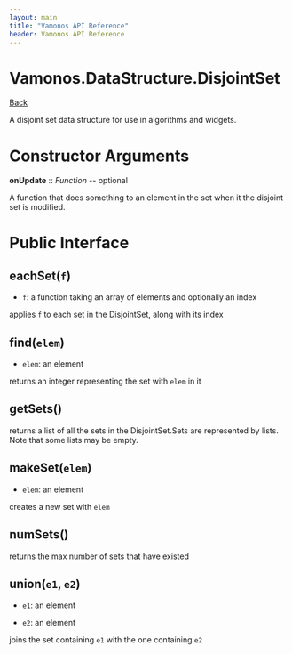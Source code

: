 ```yaml
---
layout: main
title: "Vamonos API Reference"
header: Vamonos API Reference
---
```



Vamonos.DataStructure.DisjointSet
=================================

[Back](index.html)

A disjoint set data structure for use in algorithms and widgets.


Constructor Arguments
=====================

**onUpdate** :: *Function* -- optional

A function that does something to an element in the set when it the disjoint set is modified.




Public Interface
================

## **eachSet**(`f`)
 * `f`: a function taking an array of elements and optionally an index

applies `f` to each set in the DisjointSet, along with its index

## **find**(`elem`)
 * `elem`: an element

returns an integer representing the set with `elem` in it

## **getSets**()
returns a list of all the sets in the DisjointSet.Sets are represented by lists. Note that some lists may be empty.

## **makeSet**(`elem`)
 * `elem`: an element

creates a new set with `elem`

## **numSets**()
returns the max number of sets that have existed

## **union**(`e1`, `e2`)
 * `e1`: an element

 * `e2`: an element

joins the set containing `e1` with the one containing `e2`

